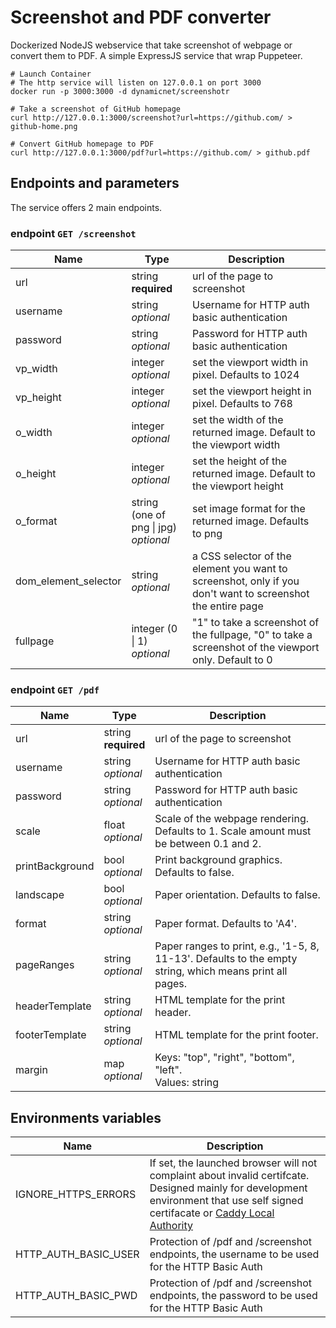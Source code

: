 # Screenshot and PDF converter

Dockerized NodeJS webservice that take screenshot of webpage or convert them to PDF. A simple ExpressJS service that wrap Puppeteer.

```
# Launch Container
# The http service will listen on 127.0.0.1 on port 3000
docker run -p 3000:3000 -d dynamicnet/screenshotr

# Take a screenshot of GitHub homepage
curl http://127.0.0.1:3000/screenshot?url=https://github.com/ > github-home.png

# Convert GitHub homepage to PDF
curl http://127.0.0.1:3000/pdf?url=https://github.com/ > github.pdf
```


## Endpoints and parameters
The service offers 2 main endpoints.

### endpoint `GET /screenshot`
Name | Type | Description
---- | ---- | -----------
url | string<br>**required** | url of the page to screenshot
username | string<br>*optional* | Username for HTTP auth basic authentication
password | string<br>*optional* | Password for HTTP auth basic authentication
vp_width | integer<br>*optional* | set the viewport width in pixel. Defaults to 1024
vp_height | integer<br>*optional* | set the viewport height in pixel. Defaults to 768
o_width | integer<br>*optional* | set the width of the returned image. Default to the viewport width
o_height | integer<br>*optional* | set the height of the returned image. Default to the viewport height
o_format | string (one of png \| jpg)<br>*optional* | set image format for the returned image. Defaults to png
dom_element_selector | string<br>*optional* | a CSS selector of the element you want to screenshot, only if you don't want to screenshot the entire page
fullpage | integer (0 \| 1)<br>*optional* | "1" to take a screenshot of the fullpage, "0" to take a screenshot of the viewport only. Default to 0

### endpoint `GET /pdf`
Name | Type | Description
---- | ---- | -----------
url | string<br>**required** | url of the page to screenshot
username | string<br>*optional* | Username for HTTP auth basic authentication
password | string<br>*optional* | Password for HTTP auth basic authentication
scale | float<br>*optional* | Scale of the webpage rendering. Defaults to 1. Scale amount must be between 0.1 and 2.
printBackground | bool<br>*optional* | Print background graphics. Defaults to false.
landscape | bool<br>*optional* | Paper orientation. Defaults to false.
format | string<br>*optional* | Paper format. Defaults to 'A4'.
pageRanges | string<br>*optional* | Paper ranges to print, e.g., '1-5, 8, 11-13'. Defaults to the empty string, which means print all pages.
headerTemplate | string<br>*optional* | HTML template for the print header.
footerTemplate | string<br>*optional* | HTML template for the print footer.
margin | map<br>*optional* | Keys: "top", "right", "bottom", "left".<br>Values: string

## Environments variables
Name | Description
---- | -----------
IGNORE_HTTPS_ERRORS | If set, the launched browser will not complaint about invalid certifcate. Designed mainly for development environment that use self signed certifacate or [Caddy Local Authority](https://caddyserver.com/docs/automatic-https#local-https)
HTTP_AUTH_BASIC_USER | Protection of /pdf and /screenshot endpoints, the username to be used for the HTTP Basic Auth
HTTP_AUTH_BASIC_PWD | Protection of /pdf and /screenshot endpoints, the password to be used for the HTTP Basic Auth
